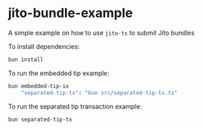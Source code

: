 # jito-bundle-example

A simple example on how to use `jito-ts` to submit Jito bundles

To install dependencies:

```bash
bun install
```

To run the embedded tip example:

```bash
bun embedded-tip-ix
    "separated-tip-tx": "bun src/separated-tip-tx.ts"
```

To run the separated tip transaction example:

```bash
bun separated-tip-tx
```

